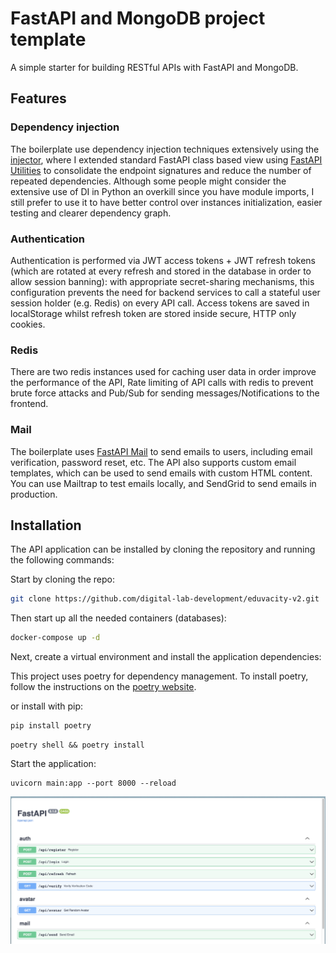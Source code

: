 # FastAPI and MongoDB project template

A simple starter for building RESTful APIs with FastAPI and MongoDB.


## Features

### Dependency injection

The boilerplate use dependency injection techniques extensively using the [injector](https://pypi.org/project/injector/), where I extended standard FastAPI class based view using [FastAPI Utilities](https://fastapi-utils.davidmontague.xyz/user-guide/class-based-views/#the-cbv-decorator) to consolidate the endpoint signatures and reduce the number of repeated dependencies. Although some people might consider the extensive use of DI in Python an overkill since you have module imports, I still prefer to use it to have better control over instances initialization, easier testing and clearer dependency graph.

### Authentication

Authentication is performed via JWT access tokens + JWT refresh tokens (which are rotated at every refresh and stored in the database in order to allow session banning): with appropriate secret-sharing mechanisms, this configuration prevents the need for backend services to call a stateful user session holder (e.g. Redis) on every API call.
Access tokens are saved in localStorage whilst refresh token are stored inside secure, HTTP only cookies.

### Redis

There are two redis instances used for caching user data in order improve the performance of the API, Rate limiting of API calls with redis to prevent brute force attacks and Pub/Sub for sending messages/Notifications to the frontend.

### Mail

The boilerplate uses [FastAPI Mail](https://sabuhish.github.io/fastapi-mail/) to send emails to users, including email verification, password reset, etc.
The API also supports custom email templates, which can be used to send emails with custom HTML content. You can use Mailtrap to test emails locally, and SendGrid to send emails in production.

## Installation

The API application can be installed by cloning the repository and running the following commands:


Start by cloning the repo:

```bash
git clone https://github.com/digital-lab-development/eduvacity-v2.git
```

Then start up all the needed containers (databases):

```bash
docker-compose up -d
```



Next, create a virtual environment and install the application dependencies:

This project uses poetry for dependency management. To install poetry, follow the instructions on the [poetry website](https://python-poetry.org/docs/#installation).

or install with pip:

```bash
pip install poetry
```

```console
poetry shell && poetry install
```



Start the application:

```console
uvicorn main:app --port 8000 --reload
```


![Project structure](api.png)